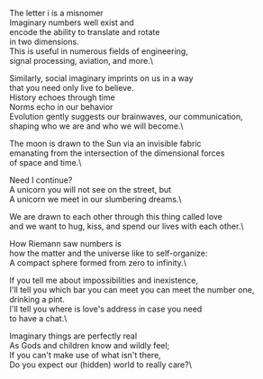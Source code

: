 The letter i is a misnomer\
Imaginary numbers well exist and\
encode the ability to translate and rotate\
in two dimensions.\
This is useful in numerous fields of engineering,\
signal processing, aviation, and more.\

Similarly, social imaginary imprints on us in a way\
that you need only live to believe.\
History echoes through time\
Norms echo in our behavior\
Evolution gently suggests our brainwaves, our communication,\
shaping who we are and who we will become.\

The moon is drawn to the Sun via an invisible fabric\
emanating from the intersection of the dimensional forces\
of space and time.\

Need I continue?\
A unicorn you will not see on the street, but\
A unicorn we meet in our slumbering dreams.\

We are drawn to each other through this thing called love\
and we want to hug, kiss, and spend our lives with each other.\

How Riemann saw numbers is\
how the matter and the universe like to self-organize:\
A compact sphere formed from zero to infinity.\

If you tell me about impossibilities and inexistence,\
I'll tell you which bar you can meet you can meet the number one,\
drinking a pint.\
I'll tell you where is love's address in case you need \
to have a chat.\

Imaginary things are perfectly real\
As Gods and children know and wildly feel;\
If you can't make use of what isn't there,\
Do you expect our (hidden) world to really care?\

